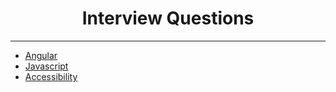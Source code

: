 <div align="center">
    <h1>Interview Questions</h1>
</div>

---

- [Angular](angular.md)
- [Javascript](javascript.md)
- [Accessibility](Accessibility.md)
